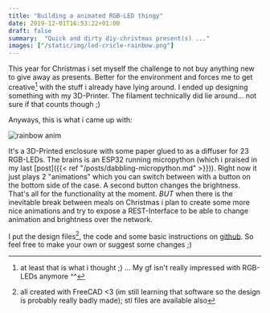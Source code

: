 ```yaml
---
title: "Building a animated RGB-LED thingy"
date: 2019-12-01T16:53:22+01:00
draft: false
summary:  "Quick and dirty diy-christmas present(s) ..."
images: ["/static/img/led-cricle-rainbow.png"]
---
```


This year for Christmas i set myself the challenge to not buy anything new to give away as presents.
Better for the environment and forces me to get creative[^1] with the stuff i already have lying around.
I ended up designing something with my 3D-Printer. The filament technically did lie around... not sure if that counts though ;)


Anyways, this is what i came up with:

![rainbow anim](/img/led-cricle-rainbow.png#center)

It's a 3D-Printed enclosure with some paper glued to as a diffuser for 23 RGB-LEDs. The brains is an ESP32 running micropython (which i praised in my last [post]({{< ref "/posts/dabbling-micropython.md" >}})).
Right now it just plays 2 "animations" which you can switch between with a button on the bottom side of the case. A second button changes the brightness.
That's all for the functionality at the moment. *BUT* when there is the inevitable break between meals on Christmas i plan to create some more nice animations and try to expose a REST-Interface to be able to change animation and brightness over the network.

I put the design files[^2], the code and some basic instructions on [github](https://github.com/schnilz/led-circle). So feel free to make your own or suggest some changes ;)


[^1]: at least that is what i thought ;) ... My gf isn't really impressed with  RGB-LEDs anymore  ^^
[^2]: all created with FreeCAD <3 (im still learning that software so the design is probably really badly made); stl files are available also
